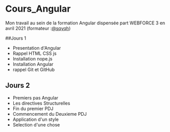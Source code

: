 # Cours_Angular

Mon travail au sein de la formation Angular dispensée part WEBFORCE 3 en avril 2021 (formateur :[@sqyqh](https://github.com/sqyqh))

##Jours 1

- Presentation d'Angular
- Rappel HTML CSS js
- Installation nope.js
- Installation Angular
- rappel Git et GitHub

## Jours 2

- Premiers pas Angular
- Les directives Structurelles
- Fin du premier PDJ
- Commencement du Deuxieme PDJ
- Application d'un style
- Selection d'une chose
